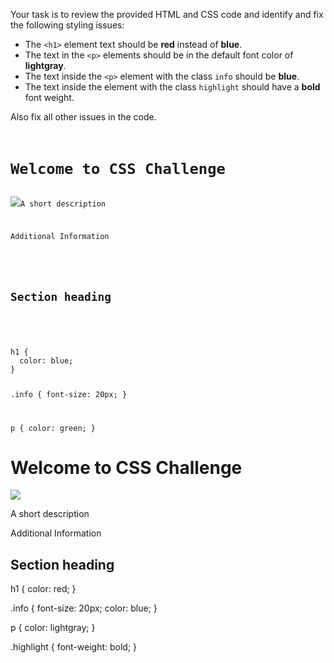 Your task is to review the provided HTML
and
CSS code and identify and fix the following
styling issues:

- The `<h1>` element text should be **red**
instead of **blue**.
- The text in the `<p>` elements should be
in the default font color of **lightgray**.
- The text inside the `<p>` element with
the class `info` should be **blue**.
- The text inside the element with
the class `highlight` should
have a **bold** font weight.

Also fix all other issues in the code.
<codeblock language="css" type="exercise" testMode="fixedInput">
<code>
<panel language="html">
<h1>Welcome to CSS Challenge</h1>
<img src= "https://upload.wikimedia.org/wikipedia/commons/b/ba/Javascript_badge.svg"
<p>A short description</p>
<p class="info">Additional Information</p>
<div>
  <h2 class="highlight">Section heading</h2>
</div>
</panel>
<panel language="css">
h1 {
  color: blue;
}

.info {
  font-size: 20px;
}

p {
  color: green;
}
</panel>
</code>
<solution>
<panel language="html">
<h1>Welcome to CSS Challenge</h1>
<img src= "https://upload.wikimedia.org/wikipedia/commons/b/ba/Javascript_badge.svg" />
<p>A short description</p>
<p class="info">Additional Information</p>
<div>
  <h2 class="highlight">Section heading</h2>
</div>
</panel>
<panel language="css">
h1 {
  color: red;
}

.info {
  font-size: 20px;
  color: blue;
}

p {
  color: lightgray;
}

.highlight {
  font-weight: bold;
}
</panel>
</solution>
</codeblock>
